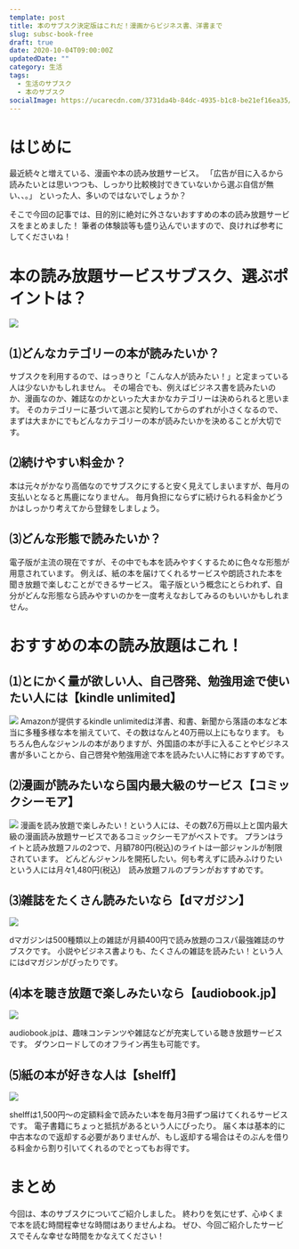 ```yaml
---
template: post
title: 本のサブスク決定版はこれだ！漫画からビジネス書、洋書まで
slug: subsc-book-free
draft: true
date: 2020-10-04T09:00:00Z
updatedDate: ""
category: 生活
tags:
  - 生活のサブスク
  - 本のサブスク
socialImage: https://ucarecdn.com/3731da4b-84dc-4935-b1c8-be21ef16ea35/
---
```




# はじめに
最近続々と増えている、漫画や本の読み放題サービス。
「広告が目に入るから読みたいとは思いつつも、しっかり比較検討できていないから選ぶ自信が無い、、。」
といった人、多いのではないでしょうか？

そこで今回の記事では、目的別に絶対に外さないおすすめの本の読み放題サービスをまとめました！
筆者の体験談等も盛り込んでいますので、良ければ参考にしてくださいね！

# 本の読み放題サービスサブスク、選ぶポイントは？

![](https://ucarecdn.com/3d550286-e0ae-4a55-9f04-2b4aa818e63a/)

## ⑴どんなカテゴリーの本が読みたいか？
サブスクを利用するので、はっきりと「こんな人が読みたい！」と定まっている人は少ないかもしれません。
その場合でも、例えばビジネス書を読みたいのか、漫画なのか、雑誌なのかといった大まかなカテゴリーは決められると思います。
そのカテゴリーに基づいて選ぶと契約してからのずれが小さくなるので、まずは大まかにでもどんなカテゴリーの本が読みたいかを決めることが大切です。

## ⑵続けやすい料金か？
本は元々がかなり高価なのでサブスクにすると安く見えてしまいますが、毎月の支払いとなると馬鹿になりません。
毎月負担にならずに続けられる料金かどうかはしっかり考えてから登録をしましょう。

## ⑶どんな形態で読みたいか？
電子版が主流の現在ですが、その中でも本を読みやすくするために色々な形態が用意されています。
例えば、紙の本を届けてくれるサービスや朗読された本を聞き放題で楽しむことができるサービス。
電子版という概念にとらわれず、自分がどんな形態なら読みやすいのかを一度考えなおしてみるのもいいかもしれません。

# おすすめの本の読み放題はこれ！

## ⑴とにかく量が欲しい人、自己啓発、勉強用途で使いたい人には【kindle unlimited】

![](https://ucarecdn.com/bb0cca8e-1878-45db-8c7f-b1d0d534f3b9/)
Amazonが提供するkindle unlimitedは洋書、和書、新聞から落語の本など本当に多種多様な本を揃えていて、その数はなんと40万冊以上にもなります。
もちろん色んなジャンルの本がありますが、外国語の本が手に入ることやビジネス書が多いことから、自己啓発や勉強用途で本を読みたい人に特におすすめです。

## ⑵漫画が読みたいなら国内最大級のサービス【コミックシーモア】
![](https://ucarecdn.com/f9e92320-abd5-4f19-a2d7-5c5f5832138b/)
漫画を読み放題で楽しみたい！という人には、その数7.6万冊以上と国内最大級の漫画読み放題サービスであるコミックシーモアがベストです。
プランはライトと読み放題フルの2つで、月額780円(税込)のライトは一部ジャンルが制限されています。
どんどんジャンルを開拓したい。何も考えずに読みふけりたいという人には月々1,480円(税込)　読み放題フルのプランがおすすめです。

## ⑶雑誌をたくさん読みたいなら【dマガジン】
![](https://ucarecdn.com/15590f58-906f-47dd-b203-3a1056afdaf5/)

dマガジンは500種類以上の雑誌が月額400円で読み放題のコスパ最強雑誌のサブスクです。
小説やビジネス書よりも、たくさんの雑誌を読みたい！という人にはdマガジンがぴったりです。


## ⑷本を聴き放題で楽しみたいなら【audiobook.jp】

![](https://ucarecdn.com/a985794f-7c32-425a-85af-8778bf11adbd/)

audiobook.jpは、趣味コンテンツや雑誌などが充実している聴き放題サービスです。
ダウンロードしてのオフライン再生も可能です。

## ⑸紙の本が好きな人は【shelff】
![](https://ucarecdn.com/12139162-3d6e-4ad0-a555-41c06b77546e/)

shelffは1,500円～の定額料金で読みたい本を毎月3冊ずつ届けてくれるサービスです。
電子書籍にちょっと抵抗があるという人にぴったり。
届く本は基本的に中古本なので返却する必要がありませんが、もし返却する場合はそのぶんを借りる料金から割り引いてくれるのでとってもお得です。

# まとめ
今回は、本のサブスクについてご紹介しました。
終わりを気にせず、心ゆくまで本を読む時間程幸せな時間はありませんよね。
ぜひ、今回ご紹介したサービスでそんな幸せな時間をかなえてください！